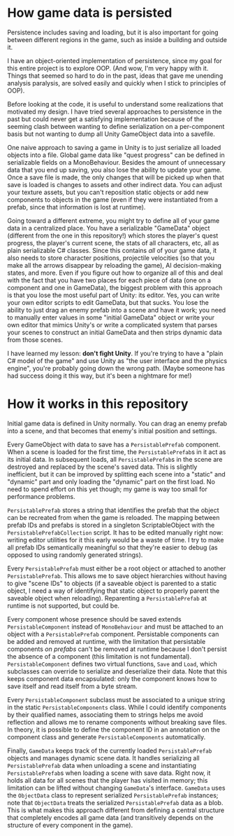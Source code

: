 # How game data is persisted

Persistence includes saving and loading, but it is also important for going between different
regions in the game, such as inside a building and outside it.

I have an object-oriented implementation of persistence, since my goal for this entire project is to
explore OOP. (And wow, I'm very happy with it. Things that seemed so hard to do in the past, ideas
that gave me unending analysis paralysis, are solved easily and quickly when I stick to principles
of OOP).

Before looking at the code, it is useful to understand some realizations that motivated my design.
I have tried several approaches to persistence in the past but could never get a satisfying
implementation because of the seeming clash between wanting to define serialization on a
per-component basis but not wanting to dump all Unity GameObject data into a savefile.

One naive approach to saving a game in Unity is to just serialize all loaded objects into a file.
Global game data like "quest progress" can be defined in serializable fields on a MonoBehaviour.
Besides the amount of unnecessary data that you end up saving, you also lose the ability to update
your game. Once a save file is made, the only changes that will be picked up when that save is
loaded is changes to assets and other indirect data. You can adjust your texture assets, but you
can't reposition static objects or add new components to objects in the game (even if they were
instantiated from a prefab, since that information is lost at runtime).

Going toward a different extreme, you might try to define all of your game data in a centralized
place. You have a serializable "GameData" object (different from the one in this repository!) which
stores the player's quest progress, the player's current scene, the stats of all characters, etc,
all as plain serializable C# classes. Since this contains _all_ of your game data, it also needs to
store character positions, projectile velocities (so that you make all the arrows disappear by
reloading the game), AI decision-making states, and more. Even if you figure out how to organize all
of this and deal with the fact that you have two places for each piece of data (one on a component
and one in GameData), the biggest problem with this approach is that you lose the most useful part
of Unity: its editor. Yes, you can write your own editor scripts to edit GameData, but that sucks.
You lose the ability to just drag an enemy prefab into a scene and have it work; you need to
manually enter values in some "initial GameData" object or write your own editor that mimics
Unity's or write a complicated system that parses your scenes to construct an initial GameData and
then strips dynamic data from those scenes.

I have learned my lesson: **don't fight Unity**. If you're trying to have a "plain C# model of the
game" and use Unity as "the user interface and the physics engine", you're probably going down the
wrong path. (Maybe someone has had success doing it this way, but it's been a nightmare for me!)

# How it works in this repository

Initial game data is defined in Unity normally. You can drag an enemy prefab into a scene, and that
becomes that enemy's initial position and settings.

Every GameObject with data to save has a `PersistablePrefab` component. When a scene is loaded for
the first time, the `PersistablePrefab`s in it act as its initial data. In subsequent loads, all
`PersistablePrefab`s in the scene are destroyed and replaced by the scene's saved data. This is
slightly inefficient, but it can be improved by splitting each scene into a "static" and "dynamic"
part and only loading the "dynamic" part on the first load. No need to spend effort on this yet
though; my game is way too small for performance problems.

`PersistablePrefab` stores a string that identifies the prefab that the object can be recreated
from when the game is reloaded. The mapping between prefab IDs and prefabs is stored in a singleton
ScriptableObject with the `PersistablePrefabCollection` script. It has to be edited manually right
now: writing editor utilities for it this early would be a waste of time. I try to make all prefab
IDs semantically meaningful so that they're easier to debug (as opposed to using randomly generated
strings).

Every `PersistablePrefab` must either be a root object or attached to another `PersistablePrefab`.
This allows me to save object hierarchies without having to give "scene IDs" to objects (if a
saveable object is parented to a static object, I need a way of identifying that static object
to properly parent the saveable object when reloading). Reparenting a `PersistablePrefab` at runtime
is not supported, but could be.

Every component whose presence should be saved extends `PersistableComponent` instead of
`MonoBehaviour` and must be attached to an object with a `PersistablePrefab` component. Persistable
components can be added and removed at runtime, with the limitation that persistable components
_on prefabs_ can't be removed at runtime because I don't persist the absence of a component (this
limitation is not fundamental). `PersistableComponent` defines two virtual functions, `Save` and
`Load`, which subclasses can override to serialize and deserialize their data. Note that this keeps
component data encapsulated: only the component knows how to save itself and read itself from a
byte stream.

Every `PersistableComponent` subclass must be associated to a unique string in the static
`PersistableComponents` class. While I could identify components by their qualified names,
associating them to strings helps me avoid reflection and allows me to rename components without
breaking save files. In theory, it is possible to define the component ID in an annotation on the
component class and generate `PersistableComponents` automatically.

Finally, `GameData` keeps track of the currently loaded `PersistablePrefab` objects and manages
dynamic scene data. It handles serializing all `PersistablePrefab` data when unloading a scene and
instantiating `PersistablePrefab`s when loading a scene with save data. Right now, it holds all
data for all scenes that the player has visited in memory; this limitation can be lifted without
changing `GameData`'s interface. `GameData` uses the `ObjectData` class to represent serialized
`PersistablePrefab` instances; note that `ObjectData` treats the serialized `PersistablePrefab`
data as a blob. This is what makes this approach different from defining a central structure that
completely encodes all game data (and transitively depends on the structure of every component in
the game).